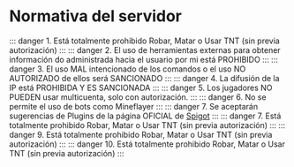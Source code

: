 # Normativa del servidor
::: danger 1.
Está totalmente prohibido Robar, Matar o Usar TNT (sin previa autorización)
:::
::: danger 2.
El uso de herramientas externas para obtener información do administrada hacia el usuario por mi está PROHIBIDO
:::
::: danger 3.
El uso MAL intencionado de los comandos o el uso NO AUTORIZADO de ellos será SANCIONADO
:::
::: danger 4.
La difusión de la IP está PROHIBIDA Y ES SANCIONADA
:::
::: danger 5.
Los jugadores NO PUEDEN usar multicuenta, solo con autorización.
:::
::: danger 6.
No se permite el uso de bots como Mineflayer
:::
::: danger 7.
Se aceptarán sugerencias de Plugins de la página OFICIAL de [Spigot](https://www.spigotmc.org/resources/)
:::
::: danger 7.
Está totalmente prohibido Robar, Matar o Usar TNT (sin previa autorización)
:::
::: danger 9.
Está totalmente prohibido Robar, Matar o Usar TNT (sin previa autorización)
:::
::: danger 10.
Está totalmente prohibido Robar, Matar o Usar TNT (sin previa autorización)
:::